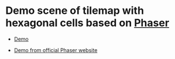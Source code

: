 
# Demo scene of tilemap with hexagonal cells based on [Phaser](https://phaser.io/)

* [Demo](https://alexnd.github.io/phaser-hextilemap/map-hex.html)

* [Demo from official Phaser website](https://phaser.io/examples/v3/view/tilemap/isometric/hexagonal-test)

